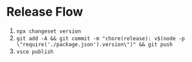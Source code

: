 # Release Flow

1. `npx changeset version`
2. `git add -A && git commit -m "chore(release): v$(node -p \"require('./package.json').version\")" && git push`
3. `vsce publish`
